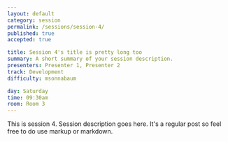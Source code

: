 ```yaml
---
layout: default
category: session
permalink: /sessions/session-4/
published: true
accepted: true

title: Session 4's title is pretty long too
summary: A short summary of your session description.
presenters: Presenter 1, Presenter 2
track: Development
difficulty: msonnabaum

day: Saturday
time: 09:30am
room: Room 3
---
```


This is session 4. Session description goes here. It's a regular post so feel free to do use markup or markdown.
